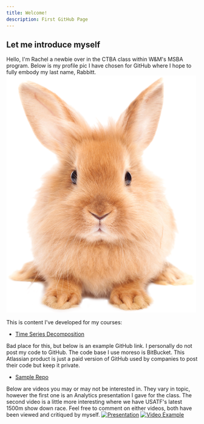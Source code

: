```yaml
---
title: Welcome!
description: First GitHub Page
---
```

## Let me introduce myself
Hello, I'm Rachel a newbie over in the CTBA class within W&M's MSBA program. Below is my profile pic I have chosen for GitHub where I hope to fully embody my last name, Rabbitt.
![My Picture](/pics/rabbit.png)

This is content I've developed for my courses:

- [Time Series Decomposition](/timeseries/index.md)

Bad place for this, but below is an example GitHub link. I personally do not post my code to GitHub. The code base I use moreso is BitBucket. This Atlassian product is just a paid version of GitHub used by companies to post their code but keep it private.
- [Sample Repo](https://github.com/githubtraining/hellogitworld)

Below are videos you may or may not be interested in. They vary in topic, however the first one is an Analytics presentation I gave for the class. The second video is a little more interesting where we have USATF's latest 1500m show down race. Feel free to comment on either videos, both have been viewed and critiqued by myself.
[![Presentation](https://img.youtube.com/vi/l4jESg-oNsU/0.jpg)](http://wwww.youtube.com/watch?v=l4jESg-oNsU)
[![Video Example](https://img.youtube.com/vi/X4TwxSGocTI/0.jpg)](http://www.youtube.com/watch?v=X4TwxSGocTI)
